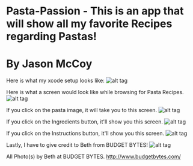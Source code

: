 # Pasta-Passion - This is an app that will show all my favorite Recipes regarding Pastas!
# By Jason McCoy


Here is what my  xcode setup looks like:
![alt tag](http://mccoygames.com/wp-content/uploads/2016/08/Screen-Shot-2016-08-23-at-10.36.54-AM.png)


Here is what a screen would look like while browsing for Pasta Recipes.
![alt tag](http://mccoygames.com/wp-content/uploads/2016/08/pasta-passion-ss1.png)


If you click on the pasta image, it will take you to this screen.
![alt tag](http://mccoygames.com/wp-content/uploads/2016/08/pasta-passion-ss2.png)


If you click on the Ingredients button, it'll show you this screen.
![alt tag](http://mccoygames.com/wp-content/uploads/2016/08/pasta-passion-ss3.png)


If you click on the Instructions button, it'll show you this screen.
![alt tag](http://mccoygames.com/wp-content/uploads/2016/08/pasta-passion-ss4.png)


Lastly, I have to give credit to Beth from BUDGET BYTES!
![alt tag](http://mccoygames.com/wp-content/uploads/2016/08/pasta-passion-ss5.png)



All Photo(s) by Beth at BUDGET BYTES.
http://www.budgetbytes.com/
